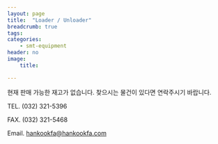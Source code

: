 ```yaml
---
layout: page
title:  "Loader / Unloader"
breadcrumb: true
tags:
categories:
    - smt-equipment
header: no
image:
    title:

---
```

<p class="teaser" itemprop="description">
현재 판매 가능한 재고가 없습니다. 찾으시는 물건이 있다면 연락주시기 바랍니다.
</p>

TEL. (032) 321-5396

FAX. (032) 321-5468

Email. [hankookfa@hankookfa.com](mailto:hankookfa@hankookfa.com)  
